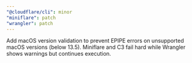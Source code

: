 ```yaml
---
"@cloudflare/cli": minor
"miniflare": patch
"wrangler": patch
---
```


Add macOS version validation to prevent EPIPE errors on unsupported macOS versions (below 13.5). Miniflare and C3 fail hard while Wrangler shows warnings but continues execution.
